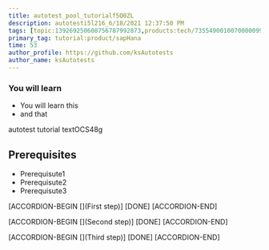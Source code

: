 ```yaml
---
title: autotest_pool_tutorialf5Q0ZL
description: autotesti5l216_6/18/2021 12:37:50 PM
tags: [topic:139269250608756787992873,products:tech/73554900100700000996,tutorial:experience/advanced]
primary_tag: tutorial:product/sapHana
time: 53
author_profile: https://github.com/ksAutotests
author_name: ksAutotests
---
```

### You will learn
- You will learn this
- and that

autotest tutorial textOCS48g

## Prerequisites
- Prerequisute1
- Prerequisute2
- Prerequisute3

[ACCORDION-BEGIN [](First step)]
[DONE]
[ACCORDION-END]

[ACCORDION-BEGIN [](Second step)]
[DONE]
[ACCORDION-END]

[ACCORDION-BEGIN [](Third step)]
[DONE]
[ACCORDION-END]

